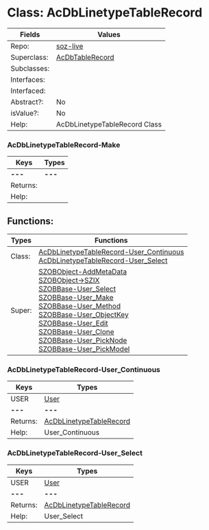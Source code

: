 
# Class:	AcDbLinetypeTableRecord

| Fields | Values |
| --------- | --------- |
| Repo: | [soz-live](/repos/soz-live.html) |
| Superclass: | [AcDbTableRecord](AcDbTableRecord.html) |
| Subclasses: |  |
| Interfaces: |  |
| Interfaced: |  |
| Abstract?: | No |
| isValue?: | No |
| Help: | AcDbLinetypeTableRecord Class |

### AcDbLinetypeTableRecord-Make

| Keys | Types |
| --------- | --------- |
| **---** | **---** |
| Returns: |  |
| Help: |  |


## Functions:

| Types | Functions |
| --------- | --------- |
| Class: | [AcDbLinetypeTableRecord-User_Continuous](#AcDbLinetypeTableRecord-User_Continuous) <br> [AcDbLinetypeTableRecord-User_Select](#AcDbLinetypeTableRecord-User_Select) |
| Super: | [SZOBObject-AddMetaData](SZOBObject.html) <br> [SZOBObject->SZIX](SZOBObject.html) <br> [SZOBBase-User_Select](SZOBBase.html) <br> [SZOBBase-User_Make](SZOBBase.html) <br> [SZOBBase-User_Method](SZOBBase.html) <br> [SZOBBase-User_ObjectKey](SZOBBase.html) <br> [SZOBBase-User_Edit](SZOBBase.html) <br> [SZOBBase-User_Clone](SZOBBase.html) <br> [SZOBBase-User_PickNode](SZOBBase.html) <br> [SZOBBase-User_PickModel](SZOBBase.html) |


### AcDbLinetypeTableRecord-User_Continuous

| Keys | Types |
| --------- | --------- |
| USER | [User](User.html) |
| **---** | **---** |
| Returns: | [AcDbLinetypeTableRecord](AcDbLinetypeTableRecord.html) |
| Help: | User_Continuous |

### AcDbLinetypeTableRecord-User_Select

| Keys | Types |
| --------- | --------- |
| USER | [User](User.html) |
| **---** | **---** |
| Returns: | [AcDbLinetypeTableRecord](AcDbLinetypeTableRecord.html) |
| Help: | User_Select |

